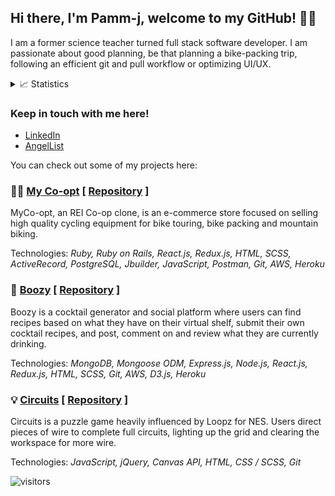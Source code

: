 ## Hi there, I'm Pamm-j, welcome to my GitHub! 👩‍💻
I am a former science teacher turned full stack software developer. I am passionate about good planning, be that planning a bike-packing trip, following an efficient git and pull workflow or optimizing UI/UX. 

<details>
 <summary>📈 Statistics</summary>
<br />
<img alt="Pamm-j's GitHub Top Languages" src="https://github-readme-stats.vercel.app/api/top-langs/?username=pamm-j&theme=bear" />
<br />
<img alt="Pamm-j's GitHub Stats" src="https://github-readme-stats.vercel.app/api?username=pamm-j&show_icons=true&theme=bear" />
</details>


### Keep in touch with me here!
  * <a href="https://www.linkedin.com/in/pamela-jane/">LinkedIn</a>
  * <a href="https://angel.co/u/pamela-jane">AngelList</a>


You can check out some of my projects here:

<h3>🚵‍♀️ <a href="https://my-co-opt.herokuapp.com/#/">My Co-opt</a> [ <a href="https://github.com/Pamm-j/MyCoOpt">Repository</a> ]</h3> 

MyCo-opt, an REI Co-op clone, is an e-commerce store focused on selling high quality cycling equipment for bike touring, bike packing and mountain biking.

Technologies: *Ruby, Ruby on Rails, React.js, Redux.js, HTML, SCSS, ActiveRecord, PostgreSQL, Jbuilder, JavaScript, Postman, Git, AWS, Heroku*

<h3>🍹 <a href="https://boozy1.herokuapp.com/">Boozy</a> [ <a href="https://github.com/haewon6640/Boozy">Repository</a> ]</h3>

Boozy is a cocktail generator and social platform where users can find recipes based on what they have on their virtual shelf, submit their own cocktail recipes, and post, comment on and review what they are currently drinking.

Technologies: *MongoDB, Mongoose ODM, Express.js, Node.js, React.js, Redux.js, HTML, SCSS, Git, AWS, D3.js, Heroku*

<h3>💡 <a href="https://pamm-j.github.io/circuits/">Circuits</a> [ <a href="https://github.com/Pamm-j/circuits">Repository</a> ]</h3>

Circuits is a puzzle game heavily influenced by Loopz for NES. Users direct pieces of wire to complete full circuits, lighting up the grid and clearing the workspace for more wire.

Technologies: *JavaScript, jQuery, Canvas API, HTML, CSS / SCSS, Git*
<br/>

![visitors](https://visitor-badge.glitch.me/badge?page_id=page.id)